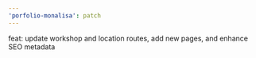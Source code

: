```yaml
---
'porfolio-monalisa': patch
---
```


feat: update workshop and location routes, add new pages, and enhance SEO metadata

